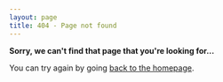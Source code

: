 ```yaml
---
layout: page
title: 404 - Page not found
---
```


**Sorry, we can't find that page that you're looking for...**

You can try again by going [back to the homepage](http://wip-kernel.ru).
